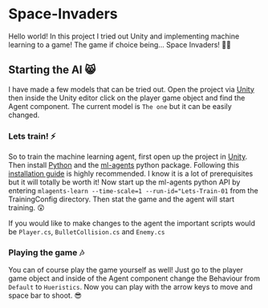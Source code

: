 # Space-Invaders
Hello world! In this project I tried out Unity and implementing machine learning to a game! The game if choice being... Space Invaders! 👾✨ 

## Starting the AI 😸
I have made a few models that can be tried out. Open the project via [Unity](unity.com/download) then inside the Unity editor click on the player game object and find the Agent component. The current model is ``The one`` but it can be easily changed.

### Lets train! ⚡️
So to train the machine learning agent, first open up the project in [Unity](unity.com/download). Then install [Python](https://www.python.org/downloads/) and the [ml-agents]() python package. Following this [installation guide](https://github.com/Unity-Technologies/ml-agents/blob/main/docs/Installation.md) is highly recommended. I know it is a lot of prerequisites but it will totally be worth it! Now start up the ml-agents python API by entering ``mlagents-learn --time-scale=1 --run-id="Lets-Train-01`` from the TrainingConfig directory. Then stat the game and the agent will start training. 😲 

If you would like to make changes to the agent the important scripts would be ``Player.cs``, ``BulletCollision.cs`` and ``Enemy.cs``

### Playing the game 🎶
You can of course play the game yourself as well! Just go to the player game object and inside of the Agent component change the Behaviour from ``Default`` to ``Hueristics``. Now you can play with the arrow keys to move and space bar to shoot. 😎
